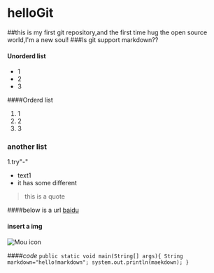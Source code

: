 # helloGit
##this is my first git repository,and the first time hug the open source world,I'm a new soul!
###Is git support markdown??
#### Unorderd list
* 1
* 2
* 3

####Orderd list
1. 1 
2. 2
3. 3


### another list

1.try"-"

- text1
- it has some different




>this is a quote

####below is a url
[baidu](http://baidu.com)

#### insert a img
![Mou icon](http://mouapp.com/Mou_128.png)


####*code*
`public static void main(String[] args){
    String markdown="hello!markdown";
    system.out.println(maekdown);
}`

